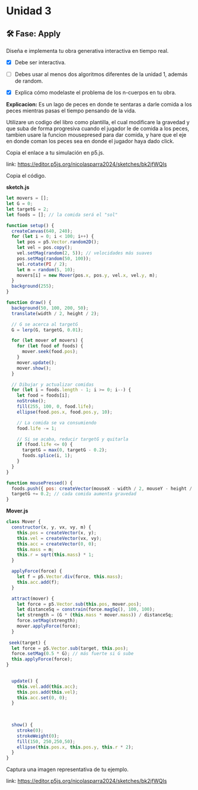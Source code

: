 # Unidad 3


## 🛠 Fase: Apply

Diseña e implementa tu obra generativa interactiva en tiempo real.

- [x] Debe ser interactiva.
  
- [ ] Debes usar al menos dos algoritmos diferentes de la unidad 1, además de random.

- [x] Explica cómo modelaste el problema de los n-cuerpos en tu obra.

**Explicacion:** Es un lago de peces en donde te sentaras a darle comida a los peces mientras pasas el tiempo pensando de la vida.

Utilizare un codigo del libro como plantilla, el cual modificare la gravedad y que suba de forma progresiva cuando el jugador le de comida a los peces, tambien usare la funcion mousepresed para dar comida, y hare que el eje en donde coman los peces sea en donde el jugador haya dado click.

Copia el enlace a tu simulación en p5.js.

link: https://editor.p5js.org/nicolasparra2024/sketches/bk2jfWQIs

Copia el código.

**sketch.js**
```js
let movers = [];
let G = 0;
let targetG = 2;
let foods = []; // la comida será el "sol"

function setup() {
  createCanvas(640, 240);
  for (let i = 0; i < 100; i++) {
    let pos = p5.Vector.random2D();
    let vel = pos.copy();
    vel.setMag(random(2, 5)); // velocidades más suaves
    pos.setMag(random(50, 100));
    vel.rotate(PI / 2);
    let m = random(5, 10);
    movers[i] = new Mover(pos.x, pos.y, vel.x, vel.y, m);
  }
  background(255);
}

function draw() {
  background(50, 100, 200, 50);
  translate(width / 2, height / 2);

  // G se acerca al targetG
  G = lerp(G, targetG, 0.01);

  for (let mover of movers) {
    for (let food of foods) {
      mover.seek(food.pos);
    }
    mover.update();
    mover.show();
  }

  // Dibujar y actualizar comidas
  for (let i = foods.length - 1; i >= 0; i--) {
    let food = foods[i];
    noStroke();
    fill(255, 100, 0, food.life);
    ellipse(food.pos.x, food.pos.y, 10);

    // La comida se va consumiendo
    food.life -= 1;

    // Si se acaba, reducir targetG y quitarla
    if (food.life <= 0) {
      targetG = max(0, targetG - 0.2);
      foods.splice(i, 1);
    }
  }
}

function mousePressed() {
  foods.push({ pos: createVector(mouseX - width / 2, mouseY - height / 2), life: 255 });
  targetG += 0.2; // cada comida aumenta gravedad
}
```


**Mover.js**
```js
class Mover {
  constructor(x, y, vx, vy, m) {
    this.pos = createVector(x, y);
    this.vel = createVector(vx, vy);
    this.acc = createVector(0, 0);
    this.mass = m;
    this.r = sqrt(this.mass) * 1;
  }

  applyForce(force) {
    let f = p5.Vector.div(force, this.mass);
    this.acc.add(f);
  }

  attract(mover) {
    let force = p5.Vector.sub(this.pos, mover.pos);
    let distanceSq = constrain(force.magSq(), 100, 100);
    let strength = (G * (this.mass * mover.mass)) / distanceSq;
    force.setMag(strength);
    mover.applyForce(force);
  }
  
 seek(target) {
  let force = p5.Vector.sub(target, this.pos);
  force.setMag(0.5 * G); // más fuerte si G sube
  this.applyForce(force);
}

  
  update() {
    this.vel.add(this.acc);
    this.pos.add(this.vel);
    this.acc.set(0, 0);
  }
  
 

  show() {
    stroke(0);
    strokeWeight(0);
    fill(150, 250,250,50);
    ellipse(this.pos.x, this.pos.y, this.r * 2);
  }
}
```
Captura una imagen representativa de tu ejemplo.

link: https://editor.p5js.org/nicolasparra2024/sketches/bk2jfWQIs



